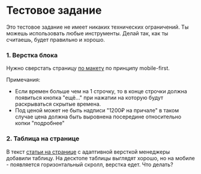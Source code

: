 # Тестовое задание #

Это тестовое задание не имеет никаких технических ограничений.
Ты можешь использовать любые инструменты. 
Делай так, как ты считаешь, будет правильно и хорошо.

### 1. Верстка блока ###

Нужно сверстать страницу [по макету](https://www.figma.com/file/JyFQcxiynMH1i5ViWz4qi0/Layout-test-task) по принципу mobile-first. 

Примечания:
- Если времен больше чем на 1 строчку, 
  то в конце строчки должна появиться кнопка "ещё..." 
  при нажатии на которую будут раскрываться скрытые времена.
- Под ценой может не быть надписи "1200₽ на причале" 
  в таком случае цена должна быть выровнена посередине 
  относительно копки "подробнее"


### 2. Таблица на странице ###

В текст [статьи на странице](https://codepen.io/kizoso/pen/VwpeeRY) 
с адаптивной версткой менеджеры добавили таблицу. 
На десктопе таблицы выглядят хорошо, 
но на мобиле - появляется горизонтальный скролл, верстка едет. Что делать?
